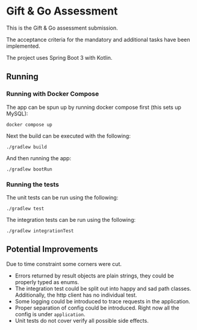 # Gift & Go Assessment

This is the Gift & Go assessment submission.

The acceptance criteria for the mandatory and additional tasks have been implemented. 

The project uses Spring Boot 3 with Kotlin.


## Running

### Running with Docker Compose

The app can be spun up by running docker compose first (this sets up MySQL): 
```
docker compose up
```  

Next the build can be executed with the following:

```
./gradlew build
```

And then running the app:
```
./gradlew bootRun
```

### Running the tests

The unit tests can be run using the following:
```
./gradlew test
```

The integration tests can be run using the following:
```
./gradlew integrationTest
```

## Potential Improvements
Due to time constraint some corners were cut.
* Errors returned by result objects are plain strings, they could be properly typed as enums.
* The integration test could be split out into happy and sad path classes. Additionally, the http client has no individual test. 
* Some logging could be introduced to trace requests in the application.
* Proper separation of config could be introduced. Right now all the config is under `application`.
* Unit tests do not cover verify all possible side effects.
